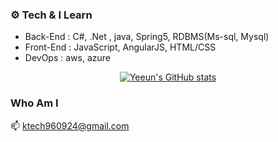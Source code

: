 

### ⚙ Tech & I Learn
- Back-End :  C#, .Net , java, Spring5,  RDBMS(Ms-sql, Mysql)
- Front-End : JavaScript, AngularJS, HTML/CSS
- DevOps : aws, azure



<div align="center">
  
 [![Yeeun's GitHub stats](https://github-readme-stats.vercel.app/api?username=Yeni924&show_icons=true&theme=radical&count_private=1&card_width=8000)](https://github.com/ktech960924)

</div>

 
### Who Am I
 📫 ktech960924@gmail.com

  
